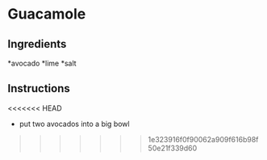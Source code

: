 # Guacamole
## Ingredients
*avocado
*lime
*salt
## Instructions
<<<<<<< HEAD

* put two avocados into a big bowl
>>>>>>> 1e323916f0f90062a909f616b98f50e21f339d60
